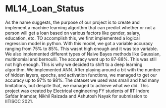 # ML14_Loan_Status
As the name suggests, the purpose of our project is to create and implement a machine learning algorithm that can predict whether or not a person will get a loan based on various factors like gender, salary, education, etc. 
TO accomplish this, we first implemented a logical regression model in python. With this model, we got a variable accuracy ranging from 75% to 85%. This wasnt high enough and it was too variable.
We also implemented different types of Naive Bayes methods like Gaussian, multinomial and bernoulli. The accuracy went up to 87-88%. This was still not high enough.
This is why we decided to shift to a deep learning algorithm. We implemented ANN. After playing around a bit with the number of hidden layers, epochs, and activation functions, we managed to get our accuracy up to 97% to 98%. 
The dataset we used was small and had many limitations, but despite that, we managed to achieve what we did.
This project was created by Electrical engineering FY students of IIT Indore Safdar Inamdar, Nikhil Raizada and Ashutosh Nayak for submission to IITISOC 2021.
